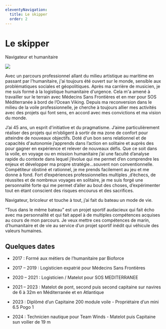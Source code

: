 ```yaml
---
eleventyNavigation:
  title: Le skipper
  order: 2
---
```

# Le skipper

Navigateur et humanitaire

![](/images/IMG-20230802-WA0041.jpg)

Avec un parcours professionnel allant du milieu artistique au maritime en passant par l'humanitaire, j'ai toujours été ouvert sur le monde, sensible aux problématiques sociales et géopolitiques. Après ma carrière de musicien, je me suis formé à la logistique humanitaire d'urgence. Cela m'a amené à travailler sur le terrain avec Médecins Sans Frontières et en mer pour SOS Méditerranée à bord de l’Ocean Viking. Depuis ma reconversion dans le milieu de la voile professionnelle, je cherche à toujours allier mes activités avec des projets qui font sens, en accord avec mes convictions et ma vision du monde.

J’ai 45 ans, un esprit d'initiative et du pragmatisme. J’aime particulièrement réaliser des projets qui m’obligent à sortir de ma zone de confort pour atteindre de nouveaux objectifs. Doté d'un bon sens relationnel et de capacités d'autonomie j’apprends dans l’action en solitaire et auprès des pour gagner en expérience et relever de nouveaux défis. Que ce soit dans la voile, en voyage ou en mission humanitaire j’ai une faculté d’analyse rapide du contexte dans lequel j’évolue qui me permet d’en comprendre les enjeux et développer ma propre stratégie...souvent non conventionnelle. Compétiteur obstiné et rationnel, je me prends facilement au jeu et me donne à fond. Fort d’expériences professionnelles multiples ,d’échecs, de réussites et de nombreux voyages en solitaire, je me suis forgé une personnalité forte qui me permet d’aller au bout des choses, d’expérimenter tout en étant conscient des risques encourus et des sacrifices.

Navigateur, bricoleur et touche à tout, j’ai fait du bateau un mode de vie.

“Tous dans le même bateau” est un projet sportif audacieux qui fait écho avec ma personnalité et qui fait appel à de multiples compétences acquises au cours de mon parcours. Je veux mettre ces compétences de marin, d’humanitaire et de vie au service d’un projet sportif inédit qui véhicule des valeurs humaines.

## Quelques dates

*   2017 : Formé aux métiers de l’humanitaire par Bioforce
    
*   2017 – 2019 : Logisticien expatrié pour Médecins Sans Frontières
    
*   2020 – 2021 : Logisticien / Matelot pour SOS MEDITERRANEE
    
*   2021 – 2023 : Matelot de pont, second puis second capitaine sur navires de 6 à 32m en Méditerranée et en Atlantique
    
*   2023 : Diplômé d’un Capitaine 200 module voile - Propriétaire d’un mini 6.5 Pogo 1
    
*   2024 : Technicien nautique pour Team Winds - Matelot puis Capitaine sun voilier de 19 m
